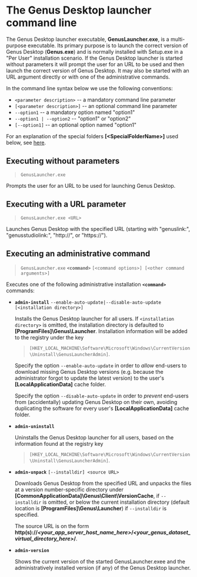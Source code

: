 # The Genus Desktop launcher command line

The Genus Desktop launcher executable, **GenusLauncher.exe**, is a multi-purpose executable. Its primary purpose is to launch the correct version of Genus Desktop (**Genus.exe**) and is normally installed with Setup.exe in a "Per User" installation scenario. If the Genus Desktop launcher is started without parameters it will prompt the user for an URL to be used and then launch the correct version of Genus Desktop. It may also be started with an URL argument directly or with one of the administrative commands. 

In the command line syntax below we use the following conventions:
* `<parameter description>` -- a mandatory command line parameter
* `[<parameter description>]` -- an optional command line parameter
* `--option1` -- a mandatory option named "option1"
* `--option1 | --option2` -- "option1" or "option2"
* `[--option1]` -- an optional option named "option1"

For an explanation of the special folders **[\<SpecialFolderName\>]** used below, see [here](install-genus-special-folders.md). 


## Executing without parameters

> `GenusLauncher.exe`

  Prompts the user for an URL to be used for launching Genus Desktop.


## Executing with a URL parameter
> `GenusLauncher.exe <URL>`

  Launches Genus Desktop with the specified URL (starting with "genuslink:", "genusstudiolink:", 
  "http://", or "https://").


## Executing an administrative command

> `GenusLauncher.exe` **`<command>`** `[<command options>] [<other command arguments>]`

  Executes one of the following administrative installation **`<command>`** commands:

* **`admin-install`** `--enable-auto-update|--disable-auto-update [<installation directory>]`

  Installs the Genus Desktop launcher for all users. If `<installation directory>` is omitted,
  the installation directory is defaulted to **[ProgramFiles]\Genus\Launcher**. Installation
  information will be added to the registry under the key 
  
  > `[HKEY_LOCAL_MACHINE\Software\Microsoft\Windows\CurrentVersion\Uninstall\GenusLauncherAdmin]`.
  
  Specify the option `--enable-auto-update` in order to _allow_ end-users to download missing Genus 
  Desktop versions (e.g. because the administrator forgot to update the latest version) to the
  user's **[LocalApplicationData]** cache folder.

  Specify the option `--disable-auto-update` in order to _prevent_ end-users from (accidentally)
  updating Genus Desktop on their own, avoiding duplicating the software for every user's
  **[LocalApplicationData]** cache folder.

* **`admin-uninstall`**

  Uninstalls the Genus Desktop launcher for all users, based on the information found at the
  registry key
  
  >`[HKEY_LOCAL_MACHINE\Software\Microsoft\Windows\CurrentVersion\Uninstall\GenusLauncherAdmin]`.

* **`admin-unpack`** `[--installdir] <source URL>`

  Downloads Genus Desktop from the specified URL and unpacks the files at a version
  number-specific directory under **[CommonApplicationData]\Genus\Client\VersionCache**,
  if `--installdir` is omitted, or below the current installation directory (default location
  is **[ProgramFiles]\Genus\Launcher**) if `--installdir` is specified.
  
  The source URL is on the form
  **http(s)://_\<your_app_server_host_name_here\>_/_\<your_genus_dataset_virtual_directory_here\>_/**.

* **`admin-version`**

  Shows the current version of the started GenusLauncher.exee and the administratively installed version (if any)
  of the Genus Desktop launcher.
